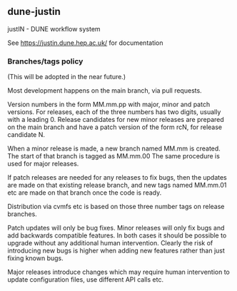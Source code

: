 ## dune-justin
justIN - DUNE workflow system

See https://justin.dune.hep.ac.uk/ for documentation

### Branches/tags policy

(This will be adopted in the near future.)

Most development happens on the main branch, via pull requests. 

Version numbers in the form MM.mm.pp with major, minor and patch versions.
For releases, each of the three numbers has two digits, usually with a 
leading 0. Release candidates for new minor releases are prepared on the main
branch and have a patch version of the form rcN, for release candidate N.

When a minor release is made, a new branch named MM.mm is created.
The start of that branch is tagged as MM.mm.00 The same procedure is used for
major releases.

If patch releases are needed for any releases to fix bugs, then 
the updates are made on that existing release branch, and new tags named 
MM.mm.01 etc are made on that branch once the code is ready.

Distribution via cvmfs etc is based on those three number tags on release
branches.

Patch updates will only be bug fixes. Minor releases will only fix bugs and
add backwards compatible features. In both cases it should be possible to
upgrade without any additional human intervention. Clearly the risk of 
introducing new bugs is higher when adding new features rather than just fixing
known bugs.

Major releases introduce changes which may require human intervention to
update configuration files, use different API calls etc.
